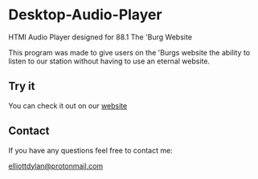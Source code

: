 # Desktop-Audio-Player
HTMl Audio Player designed for 88.1 The 'Burg Website

This program was made to give users on the 'Burgs website the ability to listen to our station without having to use an eternal website.

## Try it
You can check it out on our [website](881theburg.com)

## Contact
If you have any questions feel free to contact me:

elliottdylan@protonmail.com
